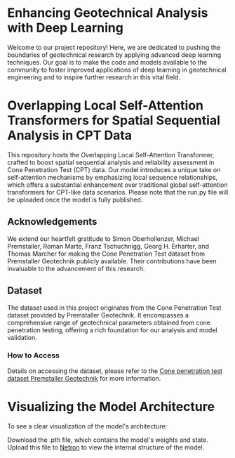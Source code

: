 # Enhancing Geotechnical Analysis with Deep Learning

Welcome to our project repository! Here, we are dedicated to pushing the boundaries of geotechnical research by applying advanced deep learning techniques. Our goal is to make the code and models available to the community to foster improved applications of deep learning in geotechnical engineering and to inspire further research in this vital field.

# Overlapping Local Self-Attention Transformers for Spatial Sequential Analysis in CPT Data

This repository hosts the Overlapping Local Self-Attention Transformer, crafted to boost spatial sequential analysis and reliability assessment in Cone Penetration Test (CPT) data. Our model introduces a unique take on self-attention mechanisms by emphasizing local sequence relationships, which offers a substantial enhancement over traditional global self-attention transformers for CPT-like data scenarios. Please note that the run.py file will be uploaded once the model is fully published.

## Acknowledgements

We extend our heartfelt gratitude to Simon Oberhollenzer, Michael Premstaller, Roman Marte, Franz Tschuchnigg, Georg H. Erharter, and Thomas Marcher for making the Cone Penetration Test dataset from Premstaller Geotechnik publicly available. Their contributions have been invaluable to the advancement of this research.

## Dataset

The dataset used in this project originates from the Cone Penetration Test dataset provided by Premstaller Geotechnik. It encompasses a comprehensive range of geotechnical parameters obtained from cone penetration testing, offering a rich foundation for our analysis and model validation.

### How to Access

Details on accessing the dataset, please refer to the [Cone penetration test dataset Premstaller Geotechnik](https://doi.org/10.1016/j.dib.2020.106618) for more information.

# Visualizing the Model Architecture
To see a clear visualization of the model's architecture:

Download the .pth file, which contains the model's weights and state.
Upload this file to [Netron](https://netron.app/) to view the internal structure of the model.
